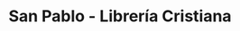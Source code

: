 ---
title: "San Pablo - Librería Cristiana"
url: /san-miguel-de-tucuman/san-pablo-libreria-cristiana/
shop: Bücher
---